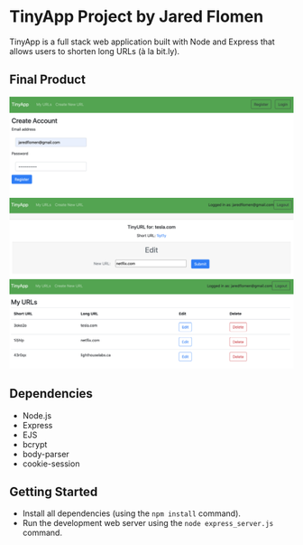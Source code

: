 # TinyApp Project by Jared Flomen

TinyApp is a full stack web application built with Node and Express that allows users to shorten long URLs (à la bit.ly).

## Final Product

!["Screenshot of Account Creation Page"](https://github.com/JaredFlomen/tinyapp/blob/master/docs/CreateAccount.png?raw=true)
!["Screenshot of a user editing their URL"](https://github.com/JaredFlomen/tinyapp/blob/master/docs/EditURL.png?raw=true)
!["Screenshot of a user's URLs database"](https://github.com/JaredFlomen/tinyapp/blob/master/docs/myURLs.png?raw=true)

## Dependencies

- Node.js
- Express
- EJS
- bcrypt
- body-parser
- cookie-session

## Getting Started

- Install all dependencies (using the `npm install` command).
- Run the development web server using the `node express_server.js` command.